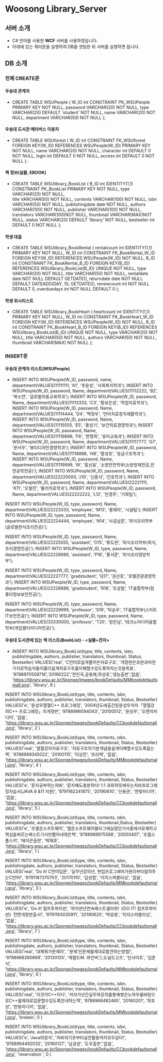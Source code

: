 # Woosong Library_Server
## 서버 소개
- C# 언어를 사용한 __WCF__ 서버를 사용하였습니다.
- 아래에 있는 쿼리문을 실행하여 DB를 셋팅한 뒤 서버를 실행하면 됩니다. 

## DB 소개
### 전체 CREATE문
#### 우송대 관계자
- CREATE TABLE WSUPeople
    (
W_ID int CONSTRAINT PK_WSUPeople PRIMARY KEY NOT NULL, 
password VARCHAR(20) NOT NULL,
type VARCHAR(20) DEFAULT 'student' NOT NULL,
name VARCHAR(20) NOT NULL, 
department VARCHAR(50) NOT NULL
     ); 

#### 우송대 도서관 메타버스 이용자
- CREATE TABLE WSUforest
    (
W_ID int CONSTRAINT FK_WSUforest FOREIGN KEY(W_ID) REFERENCES WSUPeople(W_ID) PRIMARY KEY NOT NULL,
name VARCHAR(20) NOT NULL,
character int DEFAULT 0 NOT NULL,
login int DEFAULT 0 NOT NULL,
access int DEFAULT 0 NOT NULL
    ); 
    
#### 책 정보(실물, EBOOK)
- CREATE TABLE WSUlibrary_BookList
    (
B_ID int IDENTITY(1,1) CONSTRAINT PK_BookList  PRIMARY KEY NOT NULL,
type VARCHAR(20) NOT NULL,  
title VARCHAR(50) NOT NULL,
contents VARCHAR(100) NOT NULL, 
isbn VARCHAR(50) NOT NULL,
publishingdate date NOT NULL,
authors VARCHAR(100) NOT NULL,
publisher VARCHAR(100) NOT NULL,
translators VARCHAR(100)NOT NULL,
thumbnail VARCHAR(MAX)NOT NULL,
status VARCHAR(20) DEFAULT 'library' NOT NULL,
bestseller int DEFAULT 0 NOT NULL
     ); 
     
#### 학생 대출
- CREATE TABLE WSUlibrary_BookRental 
    (
rentalcount int IDENTITY(1,1) PRIMARY KEY NOT NULL,
W_ID int CONSTRAINT FK_BookRental_W_ID FOREIGN KEY(W_ID) REFERENCES WSUPeople(W_ID) NOT NULL,
B_ID int CONSTRAINT FK_BookRental_B_ID FOREIGN KEY(B_ID) REFERENCES WSUlibrary_BookList(B_ID) UNIQUE NOT NULL,
type VARCHAR(20) NOT NULL,
title VARCHAR(50) NOT NULL,
rentaldate date NOT NULL DEFAULT GETDATE(),
returndate date NOT NULL DEFAULT DATEADD(DAY, 10, GETDATE()),
renewcount int NOT NULL DEFAULT 0,
overduedays int NOT NULL DEFAULT 0
);

#### 학생 위시리스트
- CREATE TABLE WSUlibrary_BookHeart
    (
heartcount int IDENTITY(1,1) PRIMARY KEY NOT NULL,
W_ID int CONSTRAINT FK_BookHeart_W_ID FOREIGN KEY(W_ID) REFERENCES WSUPeople(W_ID) NOT NULL,
B_ID int CONSTRAINT FK_BookHeart_B_ID FOREIGN KEY(B_ID) REFERENCES WSUlibrary_BookList(B_ID) UNIQUE NOT NULL,
type VARCHAR(20) NOT NULL,
title VARCHAR(50) NOT NULL,
authors VARCHAR(50) NOT NULL,
thumbnail VARCHAR(MAX) NOT NULL
    );
### INSERT문
#### 우송대 관계자 리스트(WSUPeople) 
- INSERT INTO WSUPeople(W_ID, password, name, department)VALUES(11111111, 'A1', '추윤성', '사회복지학과'); 
INSERT INTO WSUPeople(W_ID, password, Name, department)VALUES(11112222, 'B2', '복소연', '글로벌아동교육학과'); 
INSERT INTO WSUPeople(W_ID, password, Name, department)VALUES(11113333, 'C3', '황보은성', '작업치료학과'); 
INSERT INTO WSUPeople(W_ID, password, Name, department)VALUES(11114444, 'D4', '백정우', '언어치료청각재활학과'); 
INSERT INTO WSUPeople(W_ID, password, Name, department)VALUES(11115555, 'E5', '풍성기', '보건의료경영학과'); 
INSERT INTO WSUPeople(W_ID, password, Name, department)VALUES(11116666, 'F6', '한명희', '유아교육과'); 
INSERT INTO WSUPeople(W_ID, password, Name, department)VALUES(11117777, 'G7', '문서우', '뷰티디자인경영학과'); 
INSERT INTO WSUPeople(W_ID, password, Name, department)VALUES(11118888, 'H8', '황성호', '응급구조학과'); 
INSERT INTO WSUPeople(W_ID, password, Name, department)VALUES(11119999, 'I9', '홍선웅', '소방안전학부(소방방재전공,안전공학전공)'); 
INSERT INTO WSUPeople(W_ID, password, Name, department)VALUES(22220000, 'J10', '신홍식', '간호학과'); 
INSERT INTO WSUPeople(W_ID, password, Name, department)VALUES(22221111, 'K11', '오철진', '물리치료학과'); 
INSERT INTO WSUPeople(W_ID, password, Name, department)VALUES(22222222, 'L12', '안경주', '기획팀'); 

INSERT INTO WSUPeople(W_ID, type, password, Name, department)VALUES(22223333, 'employee', 'M13', '풍재아', '시설팀'); 
INSERT INTO WSUPeople(W_ID, type, password, Name, department)VALUES(22224444, 'employee', 'N14', '사공남준', '외식조리학부(글로벌한식조리전공)');
 
INSERT INTO WSUPeople(W_ID, type, password, Name, department)VALUES(22225555, 'assistant', 'O15', '류도현', '외식조리학부(외식,조리경영전공)'); 
INSERT INTO WSUPeople(W_ID, type, password, Name, department)VALUES(22226666, 'assistant', 'P16', '풍서준', '외식조리영양학부'); 

INSERT INTO WSUPeople(W_ID, type, password, Name, department)VALUES(22227777, 'gradstudent', 'Q17', '권선호', '호텔관광경영학과'); 
INSERT INTO WSUPeople(W_ID, type, password, Name, department)VALUES(22228888, 'gradstudent', 'R18', '조성철', 'IT융합학부(컴퓨터정보보안전공)'); 

INSERT INTO WSUPeople(W_ID, type, password, Name, department)VALUES(22229999, 'professor', 'S19', '탁승우', 'IT융합학부(스마트IT보안전공)'); 
INSERT INTO WSUPeople(W_ID, type, password, Name, department)VALUES(33330000, 'professor', 'T20', '장은남', '테크노미디어융합학부(게임멀티미디어전공)');

#### 우송대 도서관에 있는 책 리스트(BookList) - <실물+전자>
- INSERT INTO WSUlibrary_BookList(type, title, contents, isbn, publishingdate, authors, publisher, translators, thumbnail, Status, Bestseller)
VALUES('real',
'C언어로쉽게풀어쓴자료구조', '개정판은초판과마찬가지로학습자들이좀더쉽게자료구조를이해할수있도록하자는것을목표',
'9788970509716','20190222','천인국,공용해,하상호','생능출판','없음', 
'https://library.wsu.ac.kr/Sponge/Images/bookDefaults/MMbookdefaultsmall.png', 'library', 8 )

INSERT INTO WSUlibrary_BookList(type, title, contents, isbn, publishingdate, authors, publisher, translators, thumbnail, Status, Bestseller)
VALUES('e',
'윤성우열혈C++ 프로그래밍', '2004년도에출간된윤성우저자「열혈강의C++ 프로그래밍」의개정판',
'9788996094043', '20100512', '윤성우', '오렌지미디어', '없음', 
'https://library.wsu.ac.kr/Sponge/Images/bookDefaults/CCbookdefaultsmall.png', 'library', 2 )

INSERT INTO WSUlibrary_BookList(type, title, contents, isbn, publishingdate, authors, publisher, translators, thumbnail, Status, Bestseller)
VALUES('real',
'열혈강의자료구조', '자료구조의기본개념을쉽게이해할수있도록돕는책',
'9788989345022', '20100115', '이상진', '프리렉', '없음', 
'https://library.wsu.ac.kr/Sponge/Images/bookDefaults/MMbookdefaultsmall.png', 'library', 4 )

INSERT INTO WSUlibrary_BookList(type, title, contents, isbn, publishingdate, authors, publisher, translators, thumbnail, Status, Bestseller)
VALUES('e',
'혼자공부하는자바', '혼자해도충분하다! 1:1 과외하듯배우는자바프로그래밍자습서(JAVA 8 &11 지원)',
'9791162241875', '20190610', '신용권', '한빛미디어', '없음', 
'https://library.wsu.ac.kr/Sponge/Images/bookDefaults/CCbookdefaultsmall.png', 'library', 5 )

INSERT INTO WSUlibrary_BookList(type, title, contents, isbn, publishingdate, authors, publisher, translators, thumbnail,Status, Bestseller)
VALUES('e',
'조엘온소프트웨어', '엘온소프트웨어블러그에실렸던기사중에서유쾌하고핵심을찌르는베스트기사만뽑아내엮은책',
'9788989975588', '20050407', '조엘스폴스키', '에이콘출판', '박재호', 
'https://library.wsu.ac.kr/Sponge/Images/bookDefaults/CCbookdefaultsmall.png', 'library', 1 )

INSERT INTO WSUlibrary_BookList(type, title, contents, isbn, publishingdate, authors, publisher, translators, thumbnail, Status, Bestseller)
VALUES('real',
'Do it! C언어입문', '실무년강의년, 현업프로그래머가원리부터알려주는C언어!',
'9791187370703', '20170110', '김성엽', '이지스퍼블리싱', '없음', 
'https://library.wsu.ac.kr/Sponge/Images/bookDefaults/MMbookdefaultsmall.png', 'library', 3 )

INSERT INTO WSUlibrary_BookList(type, title, contents, isbn, publishingdate, authors, publisher, translators, thumbnail, Status, Bestseller)
VALUES('e',
'Do it! 점프투파이썬', '파이썬년연속베스트셀러위!《DO IT! 점프투파이썬》전면개정판출시!',
'9791163030911', '20190620', '박응용', '이지스퍼블리싱', '없음', 
'https://library.wsu.ac.kr/Sponge/Images/bookDefaults/CCbookdefaultsmall.png', 'library', 7 )

INSERT INTO WSUlibrary_BookList(type, title, contents, isbn, publishingdate, authors, publisher, translators, thumbnail, Status, Bestseller)
VALUES('real',
'대체뭐가문제야', '‘문제’인문제를제대로발견하는방법!',
'9788966260669', '20130125', '제럴드M. 와인버그,도널드고즈', '인사이트', '김준식', 
'https://library.wsu.ac.kr/Sponge/Images/bookDefaults/MMbookdefaultsmall.png', 'library', 6 )

INSERT INTO WSUlibrary_BookList(type, title, contents, isbn, publishingdate, authors, publisher, translators, thumbnail, Status, Bestseller)
VALUES('real',
'이것이C++이다', '저자가년간실무와강의를통해쌓은노하우를바탕으로C++를제대로입문할수있도록안내하는책',
'9788968482465', '20160201', '최호성', '한빛미디어', '없음', 
'https://library.wsu.ac.kr/Sponge/Images/bookDefaults/MMbookdefaultsmall.png', 'broken', 0 )

INSERT INTO WSUlibrary_BookList(type, title, contents, isbn, publishingdate, authors, publisher, translators, thumbnail, Status, Bestseller)
VALUES('e',
'Java의정석', '자바의기초부터실전활용까지모두담다!',
'9788994492032', '20160127', '남궁성', '도우출판','없음', 
'https://library.wsu.ac.kr/Sponge/Images/bookDefaults/CCbookdefaultsmall.png', 'reservation ', 0 )
